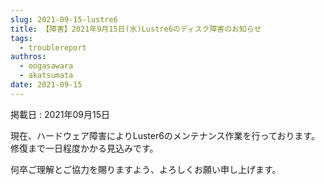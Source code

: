 ```yaml
---
slug: 2021-09-15-lustre6
title: 【障害】2021年9月15日(水)Lustre6のディスク障害のお知らせ
tags:
  - troublereport
authros:
  - oogasawara
  - akatsumata
date: 2021-09-15
---
```


掲載日 : 2021年09月15日


現在、ハードウェア障害によりLuster6のメンテナンス作業を行っております。
修復まで一日程度かかる見込みです。

何卒ご理解とご協力を賜りますよう、よろしくお願い申し上げます。
